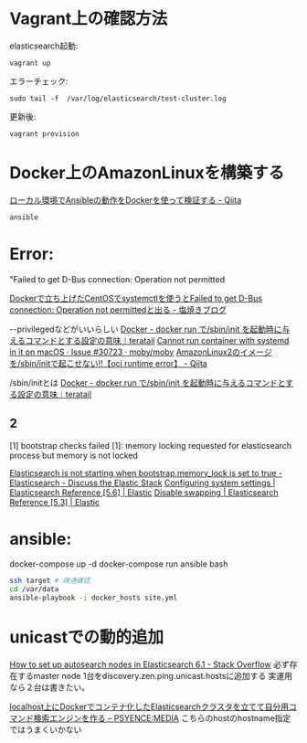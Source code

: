 
# Vagrant上の確認方法
elasticsearch起動:

```shell
vagrant up
```

エラーチェック:

```shell
sudo tail -f  /var/log/elasticsearch/test-cluster.log
```

更新後:

```shell
vagrant provision
```


# Docker上のAmazonLinuxを構築する
[ローカル環境でAnsibleの動作をDockerを使って検証する - Qiita](https://qiita.com/nijibox_tech/items/3cf6e9229d969e16e031)

```bash
ansible 
```

# Error:
"Failed to get D-Bus connection: Operation not permitted

[Dockerで立ち上げたCentOSでsystemctlを使うとFailed to get D-Bus connection: Operation not permittedと出る - 塩焼きブログ](https://blog.sioyaki.com/entry/2016/06/18/214055)

--privilegedなどがいいらしい
[Docker - docker run で/sbin/init を起動時に与えるコマンドとする設定の意味｜teratail](https://teratail.com/questions/83479)
[Cannot run container with systemd in it on macOS · Issue #30723 · moby/moby](https://github.com/moby/moby/issues/30723)
[AmazonLinux2のイメージを/sbin/initで起こせない!!【oci runtime error】 - Qiita](https://qiita.com/harukisan/items/6910684bbf2043a29812)

/sbin/initとは
[Docker - docker run で/sbin/init を起動時に与えるコマンドとする設定の意味｜teratail](https://teratail.com/questions/83479#reply-131141)

## 2
[1] bootstrap checks failed
[1]: memory locking requested for elasticsearch process but memory is not locked

[Elasticsearch is not starting when bootstrap.memory_lock is set to true - Elasticsearch - Discuss the Elastic Stack](https://discuss.elastic.co/t/elasticsearch-is-not-starting-when-bootstrap-memory-lock-is-set-to-true/120962/10)
[Configuring system settings | Elasticsearch Reference [5.6] | Elastic](https://www.elastic.co/guide/en/elasticsearch/reference/5.6/setting-system-settings.html#systemd)
[Disable swapping | Elasticsearch Reference [5.3] | Elastic](https://www.elastic.co/guide/en/elasticsearch/reference/5.3/setup-configuration-memory.html)


# ansible:
docker-compose up -d
docker-compose run ansible bash


```bash
ssh target # 疎通確認
cd /var/data
ansible-playbook -i docker_hosts site.yml
```

# unicastでの動的追加
[How to set up autosearch nodes in Elasticsearch 6.1 - Stack Overflow](https://stackoverflow.com/questions/48147659/how-to-set-up-autosearch-nodes-in-elasticsearch-6-1)
必ず存在するmaster node 1台をdiscovery.zen.ping.unicast.hostsに追加する
実運用なら２台は書きたい。


[localhost上にDockerでコンテナ化したElasticsearchクラスタを立てて自分用コマンド検索エンジンを作る – PSYENCE:MEDIA](https://tech.recruit-mp.co.jp/infrastructure/docker-elasticsearch/)
こちらのhostのhostname指定ではうまくいかない

